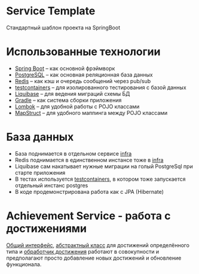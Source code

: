 # Service Template

Стандартный шаблон проекта на SpringBoot

# Использованные технологии

* [Spring Boot](https://spring.io/projects/spring-boot) – как основной фрэймворк
* [PostgreSQL](https://www.postgresql.org/) – как основная реляционная база данных
* [Redis](https://redis.io/) – как кэш и очередь сообщений через pub/sub
* [testcontainers](https://testcontainers.com/) – для изолированного тестирования с базой данных
* [Liquibase](https://www.liquibase.org/) – для ведения миграций схемы БД
* [Gradle](https://gradle.org/) – как система сборки приложения
* [Lombok](https://projectlombok.org/) – для удобной работы с POJO классами
* [MapStruct](https://mapstruct.org/) – для удобного маппинга между POJO классами

# База данных

* База поднимается в отдельном сервисе [infra](../infra)
* Redis поднимается в единственном инстансе тоже в [infra](../infra)
* Liquibase сам накатывает нужные миграции на голый PostgreSql при старте приложения
* В тестах используется [testcontainers](https://testcontainers.com/), в котором тоже запускается отдельный инстанс
  postgres
* В коде продемонстрирована работа как с JPA (Hibernate)

# Achievement Service - работа с достижениями
[Общий интерфейс](https://github.com/Ikhsanov-Nail-95/achievement_service/blob/main/src/main/java/faang/school/achievement/handler/EventHandler.java), [абстрактный класс](https://github.com/Ikhsanov-Nail-95/achievement_service/blob/main/src/main/java/faang/school/achievement/handler/AbstractEventHandler.java) для достижений определённого типа и [обработчик достижения](https://github.com/Ikhsanov-Nail-95/achievement_service/blob/main/src/main/java/faang/school/achievement/handler/AllLoveAchievementHandler.java) работают в совокупности и предполагают просто добавление новых достижений и обновление функционала.
